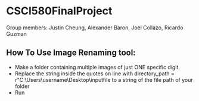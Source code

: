 # CSCI580FinalProject

Group members: Justin Cheung, Alexander Baron, Joel Collazo, Ricardo Guzman
## How To Use Image Renaming tool:
  - Make a folder containing multiple images of just ONE specific digit. 
  - Replace the string inside the quotes on line with directory_path = r"C:\Users\username\Desktop\inputfile to a string of the file path of your folder
  - Run
